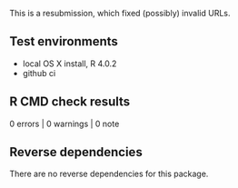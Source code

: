 This is a resubmission, which fixed (possibly) invalid URLs.

## Test environments

* local OS X install, R 4.0.2
* github ci

## R CMD check results

0 errors | 0 warnings | 0 note

## Reverse dependencies

There are no reverse dependencies for this package.

